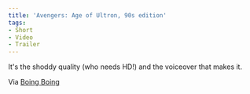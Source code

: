 ```yaml
---
title: 'Avengers: Age of Ultron, 90s edition'
tags:
- Short
- Video
- Trailer
---
```


It's the shoddy quality (who needs HD!) and the voiceover that makes it. 
 
Via 
[Boing Boing](http://boingboing.net/2015/04/07/imaginary-trailer-if-avenge.html)
